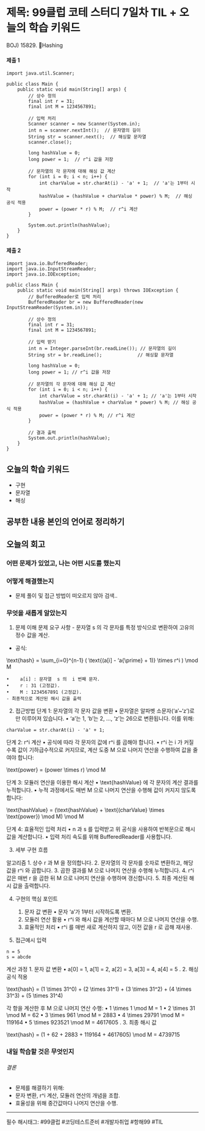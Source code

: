 # 제목: 99클럽 코테 스터디 7일차 TIL + 오늘의 학습 키워드

BOJ) 15829. Hashing

#### 제출 1
```
import java.util.Scanner;

public class Main {
    public static void main(String[] args) {
        // 상수 정의
        final int r = 31;
        final int M = 1234567891;

        // 입력 처리
        Scanner scanner = new Scanner(System.in);
        int n = scanner.nextInt();  // 문자열의 길이
        String str = scanner.next();  // 해싱할 문자열
        scanner.close();

        long hashValue = 0;
        long power = 1;  // r^i 값을 저장

        // 문자열의 각 문자에 대해 해싱 값 계산
        for (int i = 0; i < n; i++) {
            int charValue = str.charAt(i) - 'a' + 1;  // 'a'는 1부터 시작
            hashValue = (hashValue + charValue * power) % M;  // 해싱 공식 적용
            power = (power * r) % M;  // r^i 계산
        }

        System.out.println(hashValue);
    }
}
```
#### 제출 2
```
import java.io.BufferedReader;
import java.io.InputStreamReader;
import java.io.IOException;

public class Main {
    public static void main(String[] args) throws IOException {
        // BufferedReader로 입력 처리
        BufferedReader br = new BufferedReader(new InputStreamReader(System.in));
        
        // 상수 정의
        final int r = 31;
        final int M = 1234567891;
        
        // 입력 받기
        int n = Integer.parseInt(br.readLine()); // 문자열의 길이
        String str = br.readLine();             // 해싱할 문자열

        long hashValue = 0;
        long power = 1; // r^i 값을 저장

        // 문자열의 각 문자에 대해 해싱 값 계산
        for (int i = 0; i < n; i++) {
            int charValue = str.charAt(i) - 'a' + 1; // 'a'는 1부터 시작
            hashValue = (hashValue + charValue * power) % M; // 해싱 공식 적용
            power = (power * r) % M; // r^i 계산
        }

        // 결과 출력
        System.out.println(hashValue);
    }
}
```
## 오늘의 학습 키워드
- 구현
- 문자열
- 해싱

## 공부한 내용 본인의 언어로 정리하기 

## 오늘의 회고
  ### 어떤 문제가 있었고, 나는 어떤 시도를 했는지
  ### 어떻게 해결했는지
  - 문제 풀이 및 접근 방법이 떠오르지 않아 검색..
  ### 무엇을 새롭게 알았는지
  1. 문제 이해
  문제 요구 사항
	- 문자열  s 의 각 문자를 특정 방식으로 변환하여 고유의 정수 값을 계산.
  - 공식:

\text{hash} = \sum_{i=0}^{n-1} ( \text{(a[i] - ‘a{\prime} + 1)} \times r^i ) \mod M

	•	 a[i] : 문자열  s 의  i 번째 문자.
	•	 r : 31 (고정값).
	•	 M : 1234567891 (고정값).
	- 최종적으로 계산된 해시 값을 출력

  2. 접근방법
  단계 1: 문자열의 각 문자 값을 변환
	•	문자열은 알파벳 소문자(‘a’~‘z’)로만 이루어져 있습니다.
	•	‘a’는 1, ‘b’는 2, …, ‘z’는 26으로 변환됩니다.
  이를 위해:
  ```
  charValue = str.charAt(i) - 'a' + 1;
  ```

  단계 2:  r^i  계산
	•	공식에 따라 각 문자의 값에  r^i 를 곱해야 합니다.
	•	 r^i 는  i 가 커질수록 값이 기하급수적으로 커지므로, 계산 도중  M 으로 나머지 연산을 수행하여 값을 줄여야 합니다:

\text{power} = (power \times r) \mod M


단계 3: 모듈러 연산을 이용한 해시 계산
	•	 \text{hashValue} 에 각 문자의 계산 결과를 누적합니다.
	•	누적 과정에서도 매번  M 으로 나머지 연산을 수행해 값이 커지지 않도록 합니다:

\text{hashValue} = (\text{hashValue} + \text{(charValue} \times \text{power}) \mod M) \mod M


단계 4: 효율적인 입력 처리
	•	 n 과  s 를 입력받고 위 공식을 사용하여 반복문으로 해시 값을 계산합니다.
	•	입력 처리 속도를 위해 BufferedReader를 사용합니다.

 3. 세부 구현 흐름

알고리즘
	1.	상수  r 과  M 을 정의합니다.
	2.	문자열의 각 문자를 숫자로 변환하고, 해당 값을  r^i 와 곱합니다.
	3.	곱한 결과를  M 으로 나머지 연산을 수행해 누적합니다.
	4.	 r^i  값은 매번  r 을 곱한 뒤  M 으로 나머지 연산을 수행하며 갱신합니다.
	5.	최종 계산된 해시 값을 출력합니다.

 4. 구현의 핵심 포인트
	1.	문자 값 변환
	•	문자 ‘a’가 1부터 시작하도록 변환.
	2.	모듈러 연산 활용
	•	 r^i 와 해시 값을 계산할 때마다  M 으로 나머지 연산을 수행.
	3.	효율적인 처리
	•	 r^i 를 매번 새로 계산하지 않고, 이전 값을  r 로 곱해 재사용.

  5. 접근예시
입력
```
n = 5  
s = abcde
```
계산 과정
	1.	문자 값 변환
	•	 a[0] = 1, a[1] = 2, a[2] = 3, a[3] = 4, a[4] = 5 .
	2.	해싱 공식 적용

\text{hash} = (1 \times 31^0) + (2 \times 31^1) + (3 \times 31^2) + (4 \times 31^3) + (5 \times 31^4)

각 항을 계산한 후  M 으로 나머지 연산 수행:
	•	 1 \times 1 \mod M = 1 
	•	 2 \times 31 \mod M = 62 
	•	 3 \times 961 \mod M = 2883 
	•	 4 \times 29791 \mod M = 119164 
	•	 5 \times 923521 \mod M = 4617605 .
	3.	최종 해시 값

\text{hash} = (1 + 62 + 2883 + 119164 + 4617605) \mod M = 4739715



  ### 내일 학습할 것은 무엇인지 

  ###### 결론
  - 문제를 해결하기 위해:
  - 문자 변환,  r^i  계산, 모듈러 연산의 개념을 조합.
  - 효율성을 위해 중간값마다 나머지 연산을 수행.

  
----

필수 해시태그: #99클럽 #코딩테스트준비 #개발자취업 #항해99 #TIL
